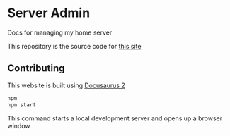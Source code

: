 # Server Admin

Docs for managing my home server

This repository is the source code for [this site](https://server-admin-docs.vercel.app/)

## Contributing

This website is built using [Docusaurus 2](https://docusaurus.io/)

```sh
npm
npm start
```

This command starts a local development server and opens up a browser window

